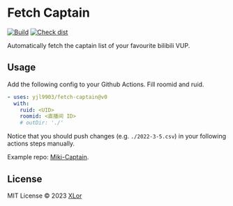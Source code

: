 # Fetch Captain

[![Build](https://github.com/yjl9903/fetch-captain/actions/workflows/ci.yml/badge.svg)](https://github.com/yjl9903/fetch-captain/actions/workflows/ci.yml)
[![Check dist](https://github.com/yjl9903/fetch-captain/actions/workflows/check-dist.yml/badge.svg)](https://github.com/yjl9903/fetch-captain/actions/workflows/check-dist.yml)

Automatically fetch the captain list of your favourite bilibili VUP.

## Usage

Add the following config to your Github Actions. Fill roomid and ruid.

```yml
- uses: yjl9903/fetch-captain@v0
  with:
    ruid: <UID>
    roomid: <直播间 ID>
    # outDir: './'
```

Notice that you should push changes (e.g. `./2022-3-5.csv`) in your following actions steps manually.

Example repo: [Miki-Captain](https://github.com/yjl9903/Miki-Captain).

## License

MIT License © 2023 [XLor](https://github.com/yjl9903)
